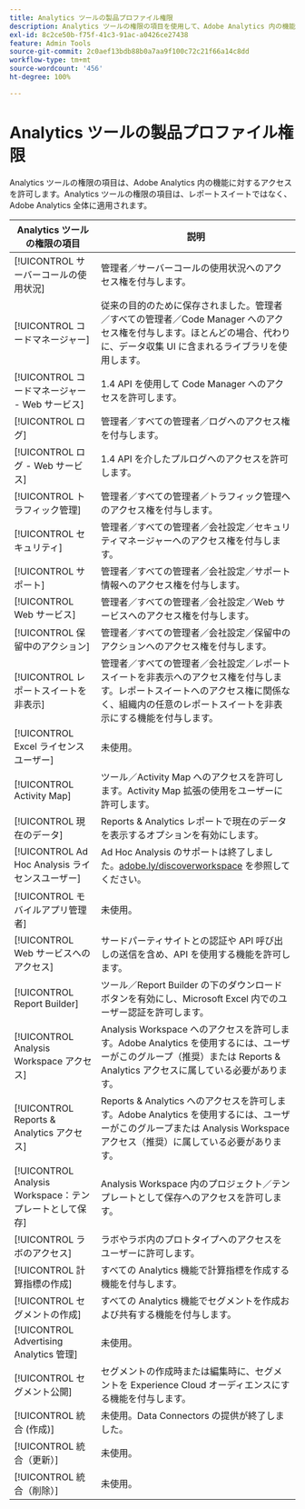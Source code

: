 ```yaml
---
title: Analytics ツールの製品プロファイル権限
description: Analytics ツールの権限の項目を使用して、Adobe Analytics 内の機能へのアクセス権を付与します。
exl-id: 8c2ce50b-f75f-41c3-91ac-a0426ce27438
feature: Admin Tools
source-git-commit: 2c0aef13bdb88b0a7aa9f100c72c21f66a14c8dd
workflow-type: tm+mt
source-wordcount: '456'
ht-degree: 100%

---
```


# Analytics ツールの製品プロファイル権限

Analytics ツールの権限の項目は、Adobe Analytics 内の機能に対するアクセスを許可します。Analytics ツールの権限の項目は、レポートスイートではなく、Adobe Analytics 全体に適用されます。

| Analytics ツールの権限の項目 | 説明 |
|----|----|
| [!UICONTROL サーバーコールの使用状況] | 管理者／サーバーコールの使用状況へのアクセス権を付与します。 |
| [!UICONTROL コードマネージャー] | 従来の目的のために保存されました。管理者／すべての管理者／Code Manager へのアクセス権を付与します。ほとんどの場合、代わりに、データ収集 UI に含まれるライブラリを使用します。 |
| [!UICONTROL コードマネージャー - Web サービス] | 1.4 API を使用して Code Manager へのアクセスを許可します。 |
| [!UICONTROL ログ] | 管理者／すべての管理者／ログへのアクセス権を付与します。 |
| [!UICONTROL ログ - Web サービス] | 1.4 API を介したプルログへのアクセスを許可します。 |
| [!UICONTROL トラフィック管理] | 管理者／すべての管理者／トラフィック管理へのアクセス権を付与します。 |
| [!UICONTROL セキュリティ] | 管理者／すべての管理者／会社設定／セキュリティマネージャーへのアクセス権を付与します。 |
| [!UICONTROL サポート] | 管理者／すべての管理者／会社設定／サポート情報へのアクセス権を付与します。 |
| [!UICONTROL Web サービス] | 管理者／すべての管理者／会社設定／Web サービスへのアクセス権を付与します。 |
| [!UICONTROL 保留中のアクション] | 管理者／すべての管理者／会社設定／保留中のアクションへのアクセス権を付与します。 |
| [!UICONTROL レポートスイートを非表示] | 管理者／すべての管理者／会社設定／レポートスイートを非表示へのアクセス権を付与します。レポートスイートへのアクセス権に関係なく、組織内の任意のレポートスイートを非表示にする機能を付与します。 |
| [!UICONTROL Excel ライセンスユーザー] | 未使用。 |
| [!UICONTROL Activity Map] | ツール／Activity Map へのアクセスを許可します。Activity Map 拡張の使用をユーザーに許可します。 |
| [!UICONTROL 現在のデータ] | Reports &amp; Analytics レポートで現在のデータを表示するオプションを有効にします。 |
| [!UICONTROL Ad Hoc Analysis ライセンスユーザー] | Ad Hoc Analysis のサポートは終了しました。[adobe.ly/discoverworkspace](https://adobe.ly/discoverworkspace) を参照してください。 |
| [!UICONTROL モバイルアプリ管理者] | 未使用。 |
| [!UICONTROL Web サービスへのアクセス] | サードパーティサイトとの認証や API 呼び出しの送信を含め、API を使用する機能を許可します。 |
| [!UICONTROL Report Builder] | ツール／Report Builder の下のダウンロードボタンを有効にし、Microsoft Excel 内でのユーザー認証を許可します。 |
| [!UICONTROL Analysis Workspace アクセス] | Analysis Workspace へのアクセスを許可します。Adobe Analytics を使用するには、ユーザーがこのグループ（推奨）または Reports &amp; Analytics アクセスに属している必要があります。 |
| [!UICONTROL Reports &amp; Analytics アクセス] | Reports &amp; Analytics へのアクセスを許可します。Adobe Analytics を使用するには、ユーザーがこのグループまたは Analysis Workspace アクセス（推奨）に属している必要があります。 |
| [!UICONTROL Analysis Workspace：テンプレートとして保存] | Analysis Workspace 内のプロジェクト／テンプレートとして保存へのアクセスを許可します。 |
| [!UICONTROL ラボのアクセス] | ラボやラボ内のプロトタイプへのアクセスをユーザーに許可します。 |
| [!UICONTROL 計算指標の作成] | すべての Analytics 機能で計算指標を作成する機能を付与します。 |
| [!UICONTROL セグメントの作成] | すべての Analytics 機能でセグメントを作成および共有する機能を付与します。 |
| [!UICONTROL Advertising Analytics 管理] | 未使用。 |
| [!UICONTROL セグメント公開] | セグメントの作成時または編集時に、セグメントを Experience Cloud オーディエンスにする機能を付与します。 |
| [!UICONTROL 統合 (作成)] | 未使用。Data Connectors の提供が終了しました。 |
| [!UICONTROL 統合（更新）] | 未使用。 |
| [!UICONTROL 統合（削除）] | 未使用。 |
